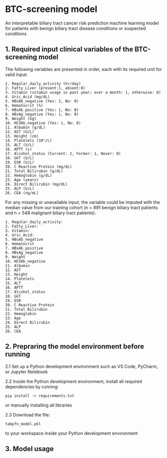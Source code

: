 # BTC-screening model
An interpretable biliary tract cancer risk prediction machine learning model for patients with benign biliary tract disease conditions or suspected conditions

## 1. Required input clinical variables of the BTC-screening model
The following variables are presented in order, each with its required unit for valid input:

    1. Regular_daily_activity (hr/day)
    2. Fatty_Liver (present:1, absent:0)
    3. Vitamin (vitamin usage in past year; over a month: 1, otherwise: 0)
    4. Uric_Acid (mg/dL)
    5. HBsAb_negative (Yes: 1, No: 0)
    6. Hematocrit (%)
    7. HBsAb_positive (Yes: 1, No: 0)
    8. HBsAg_negative (Yes: 1, No: 0)
    9. Weight (kg)
    10. HCVAb_negative (Yes: 1, No: 0)
    11. Albumin (g/dL)
    12. AST (U/L)
    13. Height (cm)
    14. Platelets (10⁹/L)
    15. ALT (U/L)
    16. APTT (s)
    17. Alcohol_status (Current: 2, Former: 1, Never: 0)
    18. GGT (U/L)
    19. ESR (U/L)
    20. C Reactive Protein (mg/dL)
    21. Total Bilirubin (g/dL)
    22. Hemoglobin (g/dL)
    23. Age (years)
    24. Direct Bilirubin (mg/dL)
    25. ALP (U/L)
    26. CEA (ng/mL)

For any missing or unavailable input, the variable could be imputed with the median value from our training cohort (n = 891 benign biliary tract patients and n = 548 malignant biliary tract patients).

    1. Regular_daily_activity: 
    2. Fatty_Liver: 
    3. Vitamin: 
    4. Uric_Acid: 
    5. HBsAb_negative
    6. Hematocrit
    7. HBsAb_positive
    8. HBsAg_negative
    9. Weight
    10. HCVAb_negative
    11. Albumin
    12. AST
    13. Height
    14. Platelets
    15. ALT 
    16. APTT
    17. Alcohol_status
    18. GGT
    19. ESR 
    20. C Reactive Protein 
    21. Total Bilirubin
    22. Hemoglobin
    23. Age
    24. Direct Bilirubin
    25. ALP
    26. CEA 

## 2. Prepraring the model environment before running
2.1 Set up a Python development environment such as VS Code, PyCharm, or Jupyter Notebook

2.2 Inside the Python development environment, install all required dependencies by running:

    pip install -r requirements.txt

or manually installing all libraries

2.3 Download the file: 

    tabpfn_model.pkl 
    
to your workspace inside your Python development environment

## 3. Model usage

